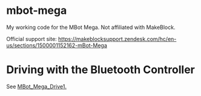 # mbot-mega

My working code for the MBot Mega.  Not affiliated with MakeBlock.

Official support site: https://makeblocksupport.zendesk.com/hc/en-us/sections/1500001152162-mBot-Mega

# Driving with the Bluetooth Controller

See [MBot_Mega_Drive1.](MBot_Mega_Drive1/README.md)